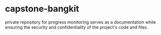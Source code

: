 # capstone-bangkit
private repository for progress monitoring serves as a documentation while ensuring the security and confidentiality of the project's code and files.

